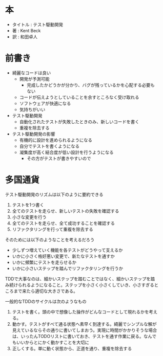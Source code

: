 # 本
- タイトル : テスト駆動開発
- 著 : Kent Beck
- 訳 : 和田卓人

# 前書き
- 綺麗なコードは良い
	- 開発が予測可能
		- 完成したかどうかが分かり、バグが残っているかを心配する必要もない
	- コードが伝えようとしていることを余すところなく受け取れる
	- ソフトウェアが快適になる
	- 気持ちがいい
- テスト駆動開発
	- 自動化されたテストが失敗したときのみ、新しいコードを書く
	- 重複を除去する
- テスト駆動開発の影響
	- 有機的に設計を進められるようになる
	- 自分でテストを書くようになる
	- 凝集度が高く結合度が低い設計を行うようになる
		- その方がテストが書きやすいので

# 多国通貨

テスト駆動開発のリズムは以下のように要約できる

1. テストを1つ書く
1. 全てのテストを走らせ、新しいテストの失敗を確認する
1. 小さな変更を行う
1. 全てのテストを走らせ、全て成功することを確認する
1. リファクタリングを行って重複を除去する

そのためには以下のようなことを考えるだろう

- 少しずつ増えていく機能を各テストがどうやって支えるか
- いかに小さく格好悪い変更で、新たなテストを通すか
- いかに頻繁にテストを走らせるか
- いかに小さいステップを踏んでリファクタリングを行うか

TDDで大事なのは、細かいステップを踏むことではなく、細かいステップを踏み続けられるようになること。ステップを小さく小さくしていき、小さすぎるところまで来たら適切な大きさである。


一般的なTDDのサイクルは次のようなもの

1. テストを書く。頭の中で想像した操作がどんなコードとして現れるかを考える。
1. 動かす。テストがすべて通る状態へ素早く到達する。綺麗でシンプルな解が見えているならその通りに書いてしまおう。実現に時間がかかりそうな場合は、いったんTODOリストに書いておき、テストを通す作業に戻る。なんでもいいからとにかく動かすことを大切に
1. 正しくする。単に動く状態から、正道を通り、重複を除去する

